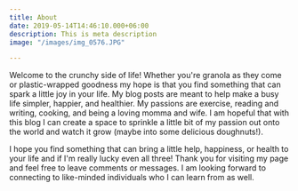 ```yaml
---
title: About
date: 2019-05-14T14:46:10.000+06:00
description: This is meta description
image: "/images/img_0576.JPG"

---
```

Welcome to the crunchy side of life! Whether you're granola as they come or plastic-wrapped goodness my hope is that you find something that can spark a little joy in your life. My blog posts are meant to help make a busy life simpler, happier, and healthier. My passions are exercise, reading and writing, cooking, and being a loving momma and wife. I am hopeful that with this blog I can create a space to sprinkle a little bit of my passion out onto the world and watch it grow (maybe into some delicious doughnuts!). 

I hope you find something that can bring a little help, happiness, or health to your life and if I'm really lucky even all three! Thank you for visiting my page and feel free to leave comments or messages. I am looking forward to connecting to like-minded individuals who I can learn from as well. 